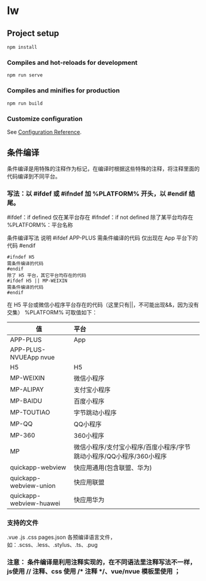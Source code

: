 # lw

## Project setup
```
npm install
```

### Compiles and hot-reloads for development
```
npm run serve
```

### Compiles and minifies for production
```
npm run build
```

### Customize configuration
See [Configuration Reference](https://cli.vuejs.org/config/).



## 条件编译
条件编译是用特殊的注释作为标记，在编译时根据这些特殊的注释，将注释里面的代码编译到不同平台。

### 写法：以 #ifdef 或 #ifndef 加 %PLATFORM% 开头，以 #endif 结尾。

#ifdef：if defined 仅在某平台存在
#ifndef：if not defined 除了某平台均存在
%PLATFORM%：平台名称



条件编译写法				说明
#ifdef APP-PLUS
需条件编译的代码		仅出现在 App 平台下的代码
#endif
```
#ifndef H5
需条件编译的代码
#endif
除了 H5 平台，其它平台均存在的代码
#ifdef H5 || MP-WEIXIN
需条件编译的代码
#endif
```
在 H5 平台或微信小程序平台存在的代码（这里只有||，不可能出现&&，因为没有交集）
%PLATFORM% 可取值如下：

|值|平台|
|---|:---|
|APP-PLUS|App|
|APP-PLUS-NVUEApp nvue|
|H5|H5|
|MP-WEIXIN|微信小程序|
|MP-ALIPAY|支付宝小程序|
|MP-BAIDU|百度小程序|
|MP-TOUTIAO|字节跳动小程序|
|MP-QQ|QQ小程序|
|MP-360|360小程序|
|MP|微信小程序/支付宝小程序/百度小程序/字节跳动小程序/QQ小程序/360小程序|
|quickapp-webview|快应用通用(包含联盟、华为)|
|quickapp-webview-union|快应用联盟|
|quickapp-webview-huawei|快应用华为|

### 支持的文件

.vue
.js
.css
pages.json
各预编译语言文件，如：.scss、.less、.stylus、.ts、.pug
### 注意： 条件编译是利用注释实现的，在不同语法里注释写法不一样，js使用 // 注释、css 使用 /* 注释 */、vue/nvue 模板里使用 <!-- 注释 -->；